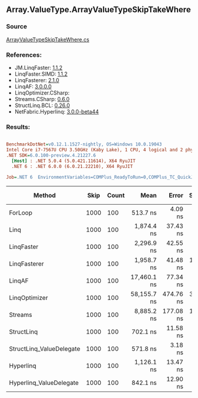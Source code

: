 ﻿## Array.ValueType.ArrayValueTypeSkipTakeWhere

### Source
[ArrayValueTypeSkipTakeWhere.cs](../LinqBenchmarks/Array/ValueType/ArrayValueTypeSkipTakeWhere.cs)

### References:
- JM.LinqFaster: [1.1.2](https://www.nuget.org/packages/JM.LinqFaster/1.1.2)
- LinqFaster.SIMD: [1.1.2](https://www.nuget.org/packages/LinqFaster.SIMD/1.0.3)
- LinqFasterer: [2.1.0](https://www.nuget.org/packages/LinqFasterer/2.1.0)
- LinqAF: [3.0.0.0](https://www.nuget.org/packages/LinqAF/3.0.0.0)
- LinqOptimizer.CSharp: [](https://www.nuget.org/packages/LinqOptimizer.CSharp/)
- Streams.CSharp: [0.6.0](https://www.nuget.org/packages/Streams.CSharp/0.6.0)
- StructLinq.BCL: [0.26.0](https://www.nuget.org/packages/StructLinq/0.26.0)
- NetFabric.Hyperlinq: [3.0.0-beta44](https://www.nuget.org/packages/NetFabric.Hyperlinq/3.0.0-beta44)

### Results:
``` ini

BenchmarkDotNet=v0.12.1.1527-nightly, OS=Windows 10.0.19043
Intel Core i7-7567U CPU 3.50GHz (Kaby Lake), 1 CPU, 4 logical and 2 physical cores
.NET SDK=6.0.100-preview.4.21227.6
  [Host] : .NET 5.0.4 (5.0.421.11614), X64 RyuJIT
  .NET 6 : .NET 6.0.0 (6.0.21.22210), X64 RyuJIT

Job=.NET 6  EnvironmentVariables=COMPlus_ReadyToRun=0,COMPlus_TC_QuickJitForLoops=1,COMPlus_TieredPGO=1  Runtime=.NET 6.0  

```
|                   Method | Skip | Count |        Mean |     Error |    StdDev |      Median |  Ratio | RatioSD |   Gen 0 |   Gen 1 | Gen 2 | Allocated |
|------------------------- |----- |------ |------------:|----------:|----------:|------------:|-------:|--------:|--------:|--------:|------:|----------:|
|                  ForLoop | 1000 |   100 |    513.7 ns |   4.09 ns |   3.82 ns |    513.6 ns |   1.00 |    0.00 |       - |       - |     - |         - |
|                     Linq | 1000 |   100 |  1,874.4 ns |  37.43 ns |  31.26 ns |  1,860.0 ns |   3.65 |    0.07 |  0.1526 |       - |     - |     320 B |
|               LinqFaster | 1000 |   100 |  2,296.9 ns |  42.55 ns |  39.80 ns |  2,286.2 ns |   4.47 |    0.07 | 10.7803 |       - |     - |  22,560 B |
|             LinqFasterer | 1000 |   100 |  1,958.7 ns |  41.48 ns | 122.30 ns |  1,902.2 ns |   4.02 |    0.20 |  4.6501 |       - |     - |   9,744 B |
|                   LinqAF | 1000 |   100 | 17,460.1 ns |  77.34 ns |  72.34 ns | 17,485.2 ns |  33.99 |    0.31 |       - |       - |     - |         - |
|            LinqOptimizer | 1000 |   100 | 58,155.7 ns | 474.76 ns | 396.45 ns | 58,055.4 ns | 113.24 |    1.21 | 57.6782 | 19.2261 |     - | 157,949 B |
|                  Streams | 1000 |   100 |  8,885.2 ns | 177.08 ns | 181.85 ns |  8,933.3 ns |  17.26 |    0.43 |  0.5493 |       - |     - |   1,152 B |
|               StructLinq | 1000 |   100 |    702.1 ns |  11.58 ns |  10.83 ns |    703.4 ns |   1.37 |    0.02 |  0.0458 |       - |     - |      96 B |
| StructLinq_ValueDelegate | 1000 |   100 |    571.8 ns |   3.18 ns |   2.97 ns |    571.4 ns |   1.11 |    0.01 |       - |       - |     - |         - |
|                Hyperlinq | 1000 |   100 |  1,126.1 ns |  13.47 ns |  12.60 ns |  1,126.0 ns |   2.19 |    0.03 |       - |       - |     - |         - |
|  Hyperlinq_ValueDelegate | 1000 |   100 |    842.1 ns |  12.90 ns |  12.06 ns |    838.3 ns |   1.64 |    0.03 |       - |       - |     - |         - |
